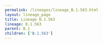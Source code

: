 ```yaml
---
permalink: /lineages/lineage_B.1.563.html
layout: lineage_page
title: Lineage B.1.563
lineage: B.1.563
parent: B.1
children: ['B.1.563']
---
```

